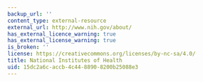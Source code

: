 ```yaml
---
backup_url: ''
content_type: external-resource
external_url: http://www.nih.gov/about/
has_external_licence_warning: true
has_external_license_warning: true
is_broken: ''
license: https://creativecommons.org/licenses/by-nc-sa/4.0/
title: National Institutes of Health
uid: 15dc2a6c-accb-4c44-8890-8200b25088e3
---
```

